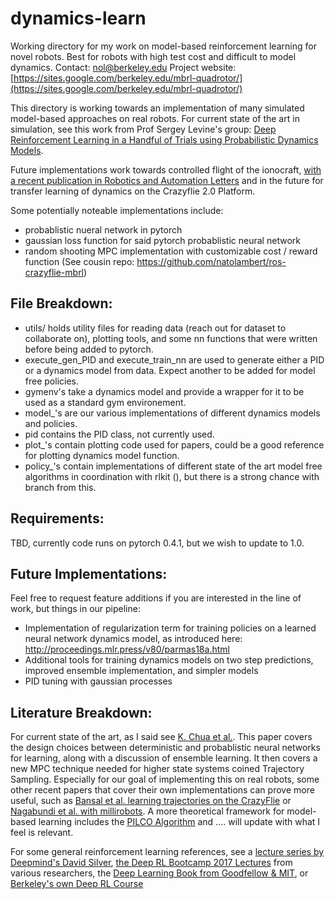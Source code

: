 # dynamics-learn
Working directory for my work on model-based reinforcement learning for novel robots. Best for robots with high test cost and difficult to model dynamics. Contact: [nol@berkeley.edu](mailto:nol@berkeley.edu)
Project website: [https://sites.google.com/berkeley.edu/mbrl-quadrotor/](https://sites.google.com/berkeley.edu/mbrl-quadrotor/)

This directory is working towards an implementation of many simulated model-based approaches on real robots. For current state of the art in simulation, see this work from Prof Sergey Levine's group: [Deep Reinforcement Learning in a Handful of Trials using Probabilistic Dynamics Models](https://arxiv.org/abs/1805.12114).

Future implementations work towards controlled flight of the ionocraft,
[with a recent publication in Robotics and Automation Letters](https://ieeexplore.ieee.org/document/8373697/)
and in the future for transfer learning of dynamics on the Crazyflie 2.0 Platform.

Some potentially noteable implementations include:
- probablistic nueral network in pytorch
- gaussian loss function for said pytorch probablistic neural network
- random shooting MPC implementation with customizable cost / reward function (See cousin repo: https://github.com/natolambert/ros-crazyflie-mbrl)

File Breakdown:
---------------
- utils/ holds utility files for reading data (reach out for dataset to collaborate on), plotting tools, and some nn functions that were written before being added to pytorch.
- execute_gen_PID and execute_train_nn are used to generate either a PID or a dynamics model from data. Expect another to be added for model free policies.
- gymenv's take a dynamics model and provide a wrapper for it to be used as a standard gym environement.
- model_'s are our various implementations of different dynamics models and policies.
- pid contains the PID class, not currently used.
- plot_'s contain plotting code used for papers, could be a good reference for plotting dynamics model function.
- policy_'s contain implementations of different state of the art model free algorithms in coordination with rlkit (), but there is a strong chance with branch from this.

Requirements:
-------------
TBD, currently code runs on pytorch 0.4.1, but we wish to update to 1.0.

Future Implementations:
---------------------

Feel free to request feature additions if you are interested in the line of work, but things in our pipeline:
- Implementation of regularization term for training policies on a learned neural network dynamics model, as introduced here: http://proceedings.mlr.press/v80/parmas18a.html
- Additional tools for training dynamics models on two step predictions, improved ensemble implementation, and simpler models
- PID tuning with gaussian processes

Literature Breakdown:
---------------------

For current state of the art, as I said see [K. Chua et al.](https://arxiv.org/abs/1805.12114). This paper covers the design choices between deterministic and probablistic neural networks for learning, along with a discussion of ensemble learning. It then covers a new MPC technique needed for higher state systems coined Trajectory Sampling. Especially for our goal of implementing this on real robots, some other recent papers that cover their own implementations can prove more useful, such as [Bansal et al. learning trajectories on the CrazyFlie](https://ieeexplore.ieee.org/document/7798978/) or [Nagabundi et al. with millirobots](https://arxiv.org/abs/1708.02596). A more theoretical framework for model-based learning includes the [PILCO Algorithm](http://mlg.eng.cam.ac.uk/pub/pdf/DeiRas11.pdf) and .... will update with what I feel is relevant.

For some general reinforcement learning references, see a [lecture series by Deepmind's David 
Silver](https://www.youtube.com/playlist?list=PLqYmG7hTraZDM-OYHWgPebj2MfCFzFObQ), [the Deep RL Bootcamp 2017 
Lectures](https://sites.google.com/view/deep-rl-bootcamp/lectures) from various 
researchers, the [Deep Learning Book from Goodfellow & 
MIT](https://www.deeplearningbook.org/), or [Berkeley's own Deep RL Course](http://rail.eecs.berkeley.edu/deeprlcourse/)
